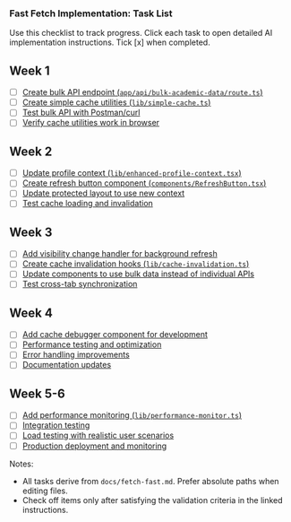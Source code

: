 ### Fast Fetch Implementation: Task List

Use this checklist to track progress. Click each task to open detailed AI implementation instructions. Tick [x] when completed.

## Week 1
- [ ] [Create bulk API endpoint (`app/api/bulk-academic-data/route.ts`)](./01_create_bulk_api.md)
- [ ] [Create simple cache utilities (`lib/simple-cache.ts`)](./02_create_simple_cache_utilities.md)
- [ ] [Test bulk API with Postman/curl](./03_test_bulk_api.md)
- [ ] [Verify cache utilities work in browser](./04_verify_cache_utils_in_browser.md)

## Week 2
- [ ] [Update profile context (`lib/enhanced-profile-context.tsx`)](./05_update_profile_context.md)
- [ ] [Create refresh button component (`components/RefreshButton.tsx`)](./06_create_refresh_button_component.md)
- [ ] [Update protected layout to use new context](./07_update_protected_layout.md)
- [ ] [Test cache loading and invalidation](./08_test_cache_loading_invalidation.md)

## Week 3
- [ ] [Add visibility change handler for background refresh](./09_add_visibility_change_handler.md)
- [ ] [Create cache invalidation hooks (`lib/cache-invalidation.ts`)](./10_create_cache_invalidation_hooks.md)
- [ ] [Update components to use bulk data instead of individual APIs](./11_update_components_use_bulk_data.md)
- [ ] [Test cross-tab synchronization](./12_test_cross_tab_sync.md)

## Week 4
- [ ] [Add cache debugger component for development](./13_add_cache_debugger_component.md)
- [ ] [Performance testing and optimization](./14_performance_testing_optimization.md)
- [ ] [Error handling improvements](./15_error_handling_improvements.md)
- [ ] [Documentation updates](./16_documentation_updates.md)

## Week 5-6
- [ ] [Add performance monitoring (`lib/performance-monitor.ts`)](./17_add_performance_monitoring.md)
- [ ] [Integration testing](./18_integration_testing.md)
- [ ] [Load testing with realistic user scenarios](./19_load_testing.md)
- [ ] [Production deployment and monitoring](./20_production_deployment_monitoring.md)

Notes:
- All tasks derive from `docs/fetch-fast.md`. Prefer absolute paths when editing files.
- Check off items only after satisfying the validation criteria in the linked instructions.
